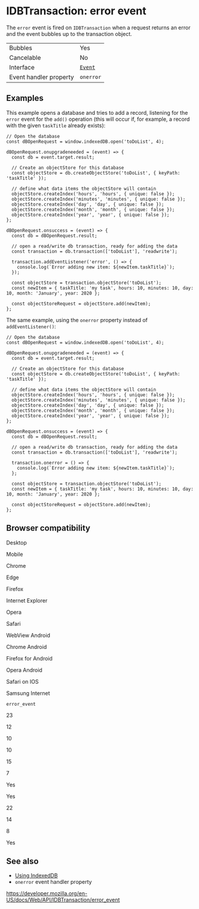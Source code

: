 # IDBTransaction: error event

The `error` event is fired on `IDBTransaction` when a request returns an error and the event bubbles up to the transaction object.

<table><tbody><tr class="odd"><td>Bubbles</td><td>Yes</td></tr><tr class="even"><td>Cancelable</td><td>No</td></tr><tr class="odd"><td>Interface</td><td><a href="../event"><code>Event</code></a></td></tr><tr class="even"><td>Event handler property</td><td><code>onerror</code></td></tr></tbody></table>

## Examples

This example opens a database and tries to add a record, listening for the `error` event for the `add()` operation (this will occur if, for example, a record with the given `taskTitle` already exists):

    // Open the database
    const dBOpenRequest = window.indexedDB.open('toDoList', 4);

    dBOpenRequest.onupgradeneeded = (event) => {
      const db = event.target.result;

      // Create an objectStore for this database
      const objectStore = db.createObjectStore('toDoList', { keyPath: 'taskTitle' });

      // define what data items the objectStore will contain
      objectStore.createIndex('hours', 'hours', { unique: false });
      objectStore.createIndex('minutes', 'minutes', { unique: false });
      objectStore.createIndex('day', 'day', { unique: false });
      objectStore.createIndex('month', 'month', { unique: false });
      objectStore.createIndex('year', 'year', { unique: false });
    };

    dBOpenRequest.onsuccess = (event) => {
      const db = dBOpenRequest.result;

      // open a read/write db transaction, ready for adding the data
      const transaction = db.transaction(['toDoList'], 'readwrite');

      transaction.addEventListener('error', () => {
        console.log(`Error adding new item: ${newItem.taskTitle}`);
      });

      const objectStore = transaction.objectStore('toDoList');
      const newItem = { taskTitle: 'my task', hours: 10, minutes: 10, day: 10, month: 'January', year: 2020 };

      const objectStoreRequest = objectStore.add(newItem);
    };

The same example, using the `onerror` property instead of `addEventListener()`:

    // Open the database
    const dBOpenRequest = window.indexedDB.open('toDoList', 4);

    dBOpenRequest.onupgradeneeded = (event) => {
      const db = event.target.result;

      // Create an objectStore for this database
      const objectStore = db.createObjectStore('toDoList', { keyPath: 'taskTitle' });

      // define what data items the objectStore will contain
      objectStore.createIndex('hours', 'hours', { unique: false });
      objectStore.createIndex('minutes', 'minutes', { unique: false });
      objectStore.createIndex('day', 'day', { unique: false });
      objectStore.createIndex('month', 'month', { unique: false });
      objectStore.createIndex('year', 'year', { unique: false });
    };

    dBOpenRequest.onsuccess = (event) => {
      const db = dBOpenRequest.result;

      // open a read/write db transaction, ready for adding the data
      const transaction = db.transaction(['toDoList'], 'readwrite');

      transaction.onerror = () => {
        console.log(`Error adding new item: ${newItem.taskTitle}`);
      };

      const objectStore = transaction.objectStore('toDoList');
      const newItem = { taskTitle: 'my task', hours: 10, minutes: 10, day: 10, month: 'January', year: 2020 };

      const objectStoreRequest = objectStore.add(newItem);
    };

## Browser compatibility

Desktop

Mobile

Chrome

Edge

Firefox

Internet Explorer

Opera

Safari

WebView Android

Chrome Android

Firefox for Android

Opera Android

Safari on IOS

Samsung Internet

`error_event`

23

12

10

10

15

7

Yes

Yes

22

14

8

Yes

## See also

- [Using IndexedDB](../indexeddb_api/using_indexeddb)
- `onerror` event handler property

<a href="https://developer.mozilla.org/en-US/docs/Web/API/IDBTransaction/error_event" class="_attribution-link">https://developer.mozilla.org/en-US/docs/Web/API/IDBTransaction/error_event</a>
